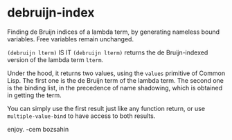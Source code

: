 # debruijn-index
Finding de Bruijn indices of a lambda term, by generating nameless bound variables. Free variables remain unchanged.

`(debruijn lterm)` IS IT <code>(debruijn lterm)</code> returns the de Bruijn-indexed version of the lambda term <code>lterm</code>.

Under the hood, it returns two values, using the <code>values</code> primitive of Common Lisp. The first one is the de Bruijn term of the lambda term.
The second one is the binding list, in the precedence  of name shadowing, which is obtained in getting the term.

You can simply use the first result just like any function return, or use <code>multiple-value-bind</code> to have access to both results.

enjoy.
-cem bozsahin
